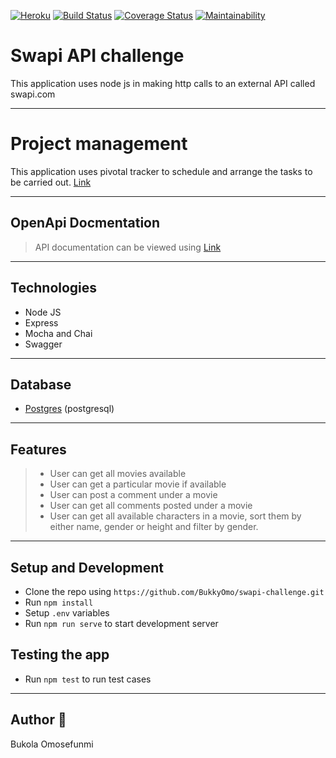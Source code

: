 [![Heroku](https://img.shields.io/badge/Heroku-🚀-green)](https://swapi-lite.herokuapp.com/)
[![Build Status](https://travis-ci.org/BukkyOmo/swapi-challenge.svg?branch=develop)](https://travis-ci.org/BukkyOmo/swapi-challenge)
[![Coverage Status](https://coveralls.io/repos/github/BukkyOmo/swapi-challenge/badge.svg?branch=develop)](https://coveralls.io/github/BukkyOmo/swapi-challenge?branch=develop)
[![Maintainability](https://api.codeclimate.com/v1/badges/7c17e2d704e58d072253/maintainability)](https://codeclimate.com/github/BukkyOmo/swapi-challenge/maintainability)

# Swapi API challenge

This application uses node js in making http calls to an external API called swapi.com

---

# Project management

This application uses pivotal tracker to schedule and arrange the tasks to be carried out. [Link](https://www.pivotaltracker.com/n/projects/2408531)

---

## OpenApi Docmentation

> API documentation can be viewed using [Link]()

---

## Technologies

- Node JS
- Express
- Mocha and Chai
- Swagger

---

## Database

- [Postgres](https://www.postgresql.org/) (postgresql)

---

## Features

> - User can get all movies available
> - User can get a particular movie if available
> - User can post a comment under a movie
> - User can get all comments posted under a movie
> - User can get all available characters in a movie, sort them by either name, gender or height and filter by gender.

---

## Setup and Development

- Clone the repo using `https://github.com/BukkyOmo/swapi-challenge.git`
- Run `npm install`
- Setup `.env` variables
- Run `npm run serve` to start development server

## Testing the app

- Run `npm test` to run test cases

---

## Author 🚀

Bukola Omosefunmi
